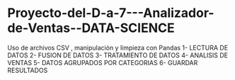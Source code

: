# Proyecto-del-D-a-7---Analizador-de-Ventas--DATA-SCIENCE
Uso de archivos CSV , manipulación y limpieza con Pandas 
1- LECTURA DE DATOS
2- FUSION DE DATOS
3- TRATAMIENTO DE DATOS
4- ANALISIS DE VENTAS
5- DATOS AGRUPADOS POR CATEGORIAS
6- GUARDAR RESULTADOS
